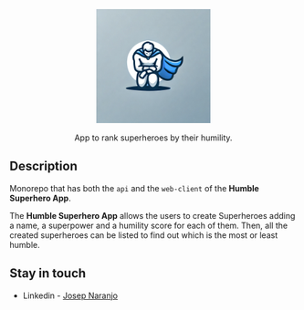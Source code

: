 <p align="center">
  <img src="https://github.com/joseptnl/Humble-Superhero-App/blob/master/humble-superhero.webp" width="200" styles="border-radius: 50%;" alt="App logo" />
</p>

  <p align="center">App to rank superheroes by their humility.</p>

## Description

Monorepo that has both the `api` and the `web-client` of the **Humble Superhero App**. 

The **Humble Superhero App** allows the users to create Superheroes adding a name, a superpower and a humility score for each of them. Then, all the created superheroes can be listed to find out which is the most or least humble.

## Stay in touch

- Linkedin - [Josep Naranjo](https://www.linkedin.com/in/josep-naranjo/)
